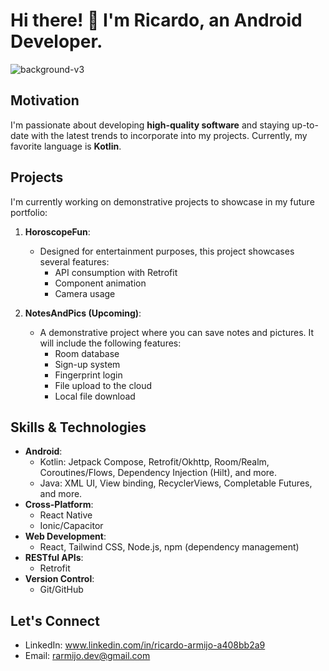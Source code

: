 # Hi there! 👋 I'm Ricardo, an Android Developer.

![background-v3](https://github.com/rarmijob/rarmijob/assets/169469943/9151fbf7-e0a6-4ad5-83f5-d2820ccc4f17)

## Motivation
I'm passionate about developing **high-quality software** and staying up-to-date with the latest trends to incorporate into my projects. Currently, my favorite language is **Kotlin**.

## Projects
I'm currently working on demonstrative projects to showcase in my future portfolio:

1. **HoroscopeFun**:
   - Designed for entertainment purposes, this project showcases several features:
     - API consumption with Retrofit
     - Component animation
     - Camera usage

2. **NotesAndPics (Upcoming)**:
   - A demonstrative project where you can save notes and pictures. It will include the following features:
     - Room database
     - Sign-up system
     - Fingerprint login
     - File upload to the cloud
     - Local file download

## Skills & Technologies
- **Android**:
  - Kotlin: Jetpack Compose, Retrofit/Okhttp, Room/Realm, Coroutines/Flows, Dependency Injection (Hilt), and more.
  - Java: XML UI, View binding, RecyclerViews, Completable Futures, and more.
- **Cross-Platform**:
  - React Native
  - Ionic/Capacitor
- **Web Development**:
  - React, Tailwind CSS, Node.js, npm (dependency management)
- **RESTful APIs**:
  - Retrofit
- **Version Control**:
  - Git/GitHub

## Let's Connect
- LinkedIn: www.linkedin.com/in/ricardo-armijo-a408bb2a9
- Email: rarmijo.dev@gmail.com

<!--
**rarmijob/rarmijob** is a ✨ _special_ ✨ repository because its `README.md` (this file) appears on your GitHub profile.

Here are some ideas to get you started:

- 🔭 I’m currently working on ...
- 🌱 I’m currently learning ...
- 👯 I’m looking to collaborate on ...
- 🤔 I’m looking for help with ...
- 💬 Ask me about ...
- 📫 How to reach me: ...
- 😄 Pronouns: ...
- ⚡ Fun fact: ...
-->
